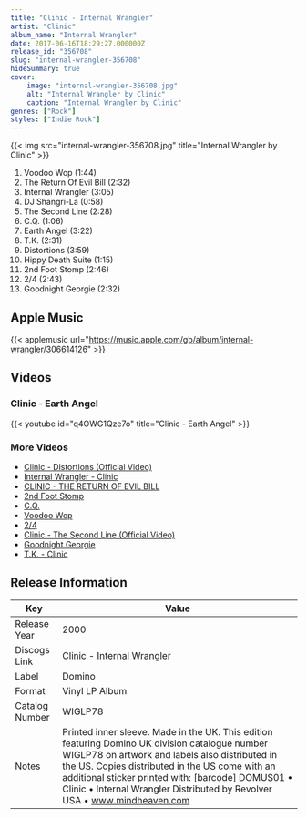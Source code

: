 ```yaml
---
title: "Clinic - Internal Wrangler"
artist: "Clinic"
album_name: "Internal Wrangler"
date: 2017-06-16T18:29:27.000000Z
release_id: "356708"
slug: "internal-wrangler-356708"
hideSummary: true
cover:
    image: "internal-wrangler-356708.jpg"
    alt: "Internal Wrangler by Clinic"
    caption: "Internal Wrangler by Clinic"
genres: ["Rock"]
styles: ["Indie Rock"]
---
```


{{< img src="internal-wrangler-356708.jpg" title="Internal Wrangler by Clinic" >}}

<!-- section break -->

1. Voodoo Wop (1:44)
2. The Return Of Evil Bill (2:32)
3. Internal Wrangler (3:05)
4. DJ Shangri-La (0:58)
5. The Second Line (2:28)
6. C.Q. (1:06)
7. Earth Angel (3:22)
8. T.K. (2:31)
9. Distortions (3:59)
10. Hippy Death Suite (1:15)
11. 2nd Foot Stomp (2:46)
12. 2/4 (2:43)
13. Goodnight Georgie (2:32)

<!-- section break -->




## Apple Music
{{< applemusic url="https://music.apple.com/gb/album/internal-wrangler/306614126" >}}





## Videos
### Clinic - Earth Angel
{{< youtube id="q4OWG1Qze7o" title="Clinic - Earth Angel" >}}<br>

### More Videos

- [Clinic - Distortions (Official Video)](https://www.youtube.com/watch?v=Ii4lkM1pLjQ)
- [Internal Wrangler - Clinic](https://www.youtube.com/watch?v=j1JPj1Oj7Co)
- [CLINIC - THE RETURN OF EVIL BILL](https://www.youtube.com/watch?v=eP2GDPNnUXc)
- [2nd Foot Stomp](https://www.youtube.com/watch?v=mUxozHmUzLE)
- [C.Q.](https://www.youtube.com/watch?v=iaHdPBbjAAw)
- [Voodoo Wop](https://www.youtube.com/watch?v=Z4782cYLiUo)
- [2/4](https://www.youtube.com/watch?v=94_AsK9fIq4)
- [Clinic - The Second Line (Official Video)](https://www.youtube.com/watch?v=4fqTGMR_asI)
- [Goodnight Georgie](https://www.youtube.com/watch?v=ZlaNHDKGsYU)
- [T.K. - Clinic](https://www.youtube.com/watch?v=Uo-u_BKDKCA)


## Release Information
|  Key           | Value                                                |
| ---------------| ---------------------------------------------------- |
| Release Year   | 2000                                   |
| Discogs Link   | [Clinic - Internal Wrangler](https://www.discogs.com/release/356708-Clinic-Internal-Wrangler) |
| Label          | Domino |
| Format         | Vinyl LP Album |
| Catalog Number | WIGLP78 |
| Notes | Printed inner sleeve. Made in the UK.  This edition featuring Domino UK division catalogue number WIGLP78 on artwork and labels also distributed in the US. Copies distributed in the US come with an additional sticker printed with: [barcode] DOMUS01 • Clinic • Internal Wrangler Distributed by Revolver USA • www.mindheaven.com |